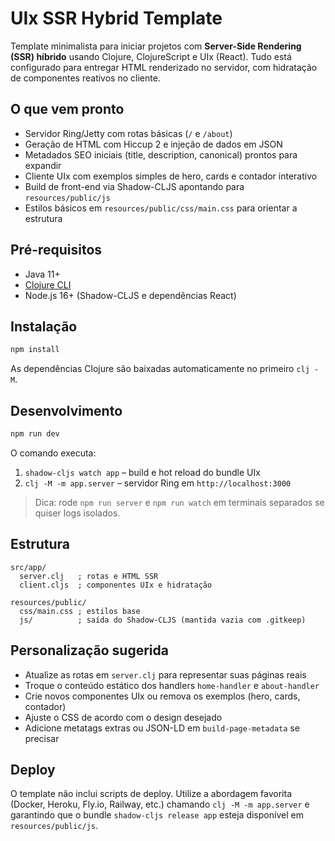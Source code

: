 # UIx SSR Hybrid Template

Template minimalista para iniciar projetos com **Server-Side Rendering (SSR) híbrido** usando Clojure, ClojureScript e UIx (React). Tudo está configurado para entregar HTML renderizado no servidor, com hidratação de componentes reativos no cliente.

## O que vem pronto

- Servidor Ring/Jetty com rotas básicas (`/` e `/about`)
- Geração de HTML com Hiccup 2 e injeção de dados em JSON
- Metadados SEO iniciais (title, description, canonical) prontos para expandir
- Cliente UIx com exemplos simples de hero, cards e contador interativo
- Build de front-end via Shadow-CLJS apontando para `resources/public/js`
- Estilos básicos em `resources/public/css/main.css` para orientar a estrutura

## Pré-requisitos

- Java 11+
- [Clojure CLI](https://clojure.org/guides/getting_started)
- Node.js 16+ (Shadow-CLJS e dependências React)

## Instalação

```bash
npm install
```

As dependências Clojure são baixadas automaticamente no primeiro `clj -M`.

## Desenvolvimento

```bash
npm run dev
```

O comando executa:

1. `shadow-cljs watch app` – build e hot reload do bundle UIx
2. `clj -M -m app.server` – servidor Ring em `http://localhost:3000`

> Dica: rode `npm run server` e `npm run watch` em terminais separados se quiser logs isolados.

## Estrutura

```
src/app/
  server.clj   ; rotas e HTML SSR
  client.cljs  ; componentes UIx e hidratação

resources/public/
  css/main.css ; estilos base
  js/          ; saída do Shadow-CLJS (mantida vazia com .gitkeep)
```

## Personalização sugerida

- Atualize as rotas em `server.clj` para representar suas páginas reais
- Troque o conteúdo estático dos handlers `home-handler` e `about-handler`
- Crie novos componentes UIx ou remova os exemplos (hero, cards, contador)
- Ajuste o CSS de acordo com o design desejado
- Adicione metatags extras ou JSON-LD em `build-page-metadata` se precisar

## Deploy

O template não inclui scripts de deploy. Utilize a abordagem favorita (Docker, Heroku, Fly.io, Railway, etc.) chamando `clj -M -m app.server` e garantindo que o bundle `shadow-cljs release app` esteja disponível em `resources/public/js`.
